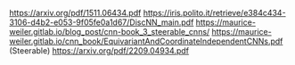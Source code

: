 https://arxiv.org/pdf/1511.06434.pdf
https://iris.polito.it/retrieve/e384c434-3106-d4b2-e053-9f05fe0a1d67/DiscNN_main.pdf
https://maurice-weiler.gitlab.io/blog_post/cnn-book_3_steerable_cnns/
https://maurice-weiler.gitlab.io/cnn_book/EquivariantAndCoordinateIndependentCNNs.pdf (Steerable)
https://arxiv.org/pdf/2209.04934.pdf